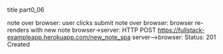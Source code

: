 title part0_06

note over browser: user clicks submit
note over browser: browser re-renders with new note
browser->server: HTTP POST https://fullstack-exampleapp.herokuapp.com/new_note_spa
server-->browser: Status: 201 Created

